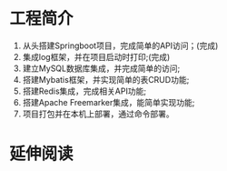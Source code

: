 # 工程简介

1. 从头搭建Springboot项目，完成简单的API访问；(完成)
2. 集成log框架，并在项目启动时打印;(完成)
3. 建立MySQL数据库集成，并完成简单的访问;
4. 搭建Mybatis框架，并实现简单的表CRUD功能;
5. 搭建Redis集成，完成相关API功能;
6. 搭建Apache Freemarker集成，能简单实现功能;
7. 项目打包并在本机上部署，通过命令部署。

# 延伸阅读

